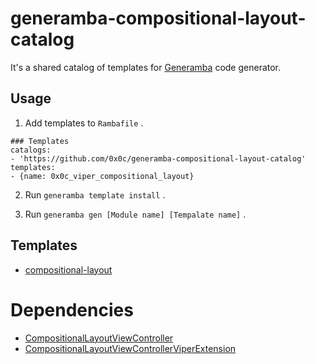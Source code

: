 # generamba-compositional-layout-catalog

It's a shared catalog of templates for [Generamba](https://github.com/strongself/Generamba) code generator.

## Usage

1. Add templates to `Rambafile` .

```yaml:Rambafile
### Templates
catalogs:
- 'https://github.com/0x0c/generamba-compositional-layout-catalog'
templates:
- {name: 0x0c_viper_compositional_layout}
```

2. Run `generamba template install` .

3. Run `generamba gen [Module name] [Tempalate name]` .

## Templates

- [compositional-layout](https://github.com/oneinc-jp/generamba-compositional-layout-catalog/blob/main/viper-compositional-layout-view-controller/0x0c_viper_compositional_layout.rambaspec)

# Dependencies

- [CompositionalLayoutViewController](https://github.com/oneinc-jp/CompositionalLayoutViewController)
- [CompositionalLayoutViewControllerViperExtension](https://github.com/0x0c/CompositionalLayoutViewControllerViperExtension)
